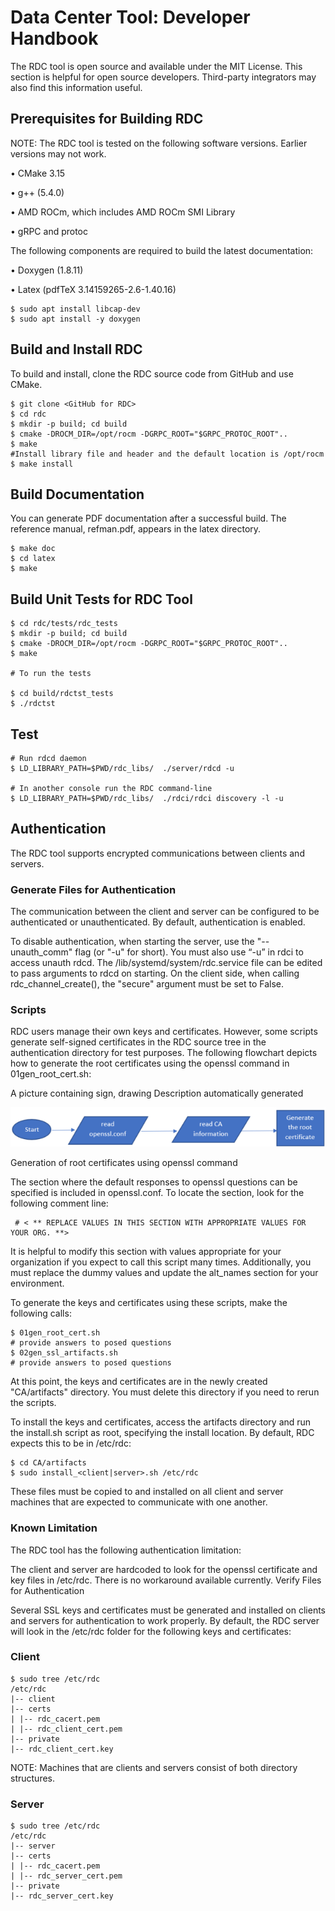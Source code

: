 # Data Center Tool: Developer Handbook

The RDC tool is open source and available under the MIT License. This section is helpful for open source developers. Third-party integrators may also find this information useful.

## Prerequisites for Building RDC

NOTE: The RDC tool is tested on the following software versions. Earlier versions may not work.

•        CMake 3.15

•        g++ (5.4.0)

•        AMD ROCm, which includes AMD ROCm SMI Library

•        gRPC and protoc

The following components are required to build the latest documentation:

•        Doxygen (1.8.11)

•        Latex (pdfTeX 3.14159265-2.6-1.40.16)

```
$ sudo apt install libcap-dev
$ sudo apt install -y doxygen
```

## Build and Install RDC

To build and install, clone the RDC source code from GitHub and use CMake.

```
$ git clone <GitHub for RDC>
$ cd rdc
$ mkdir -p build; cd build
$ cmake -DROCM_DIR=/opt/rocm -DGRPC_ROOT="$GRPC_PROTOC_ROOT"..
$ make
#Install library file and header and the default location is /opt/rocm
$ make install
```
 
## Build Documentation

You can generate PDF documentation after a successful build. The reference manual, refman.pdf, appears in the latex directory.

```
$ make doc
$ cd latex
$ make
```

## Build Unit Tests for RDC Tool

```
$ cd rdc/tests/rdc_tests
$ mkdir -p build; cd build
$ cmake -DROCM_DIR=/opt/rocm -DGRPC_ROOT="$GRPC_PROTOC_ROOT"..
$ make

# To run the tests
 
$ cd build/rdctst_tests
$ ./rdctst
```
 
## Test

```
# Run rdcd daemon
$ LD_LIBRARY_PATH=$PWD/rdc_libs/  ./server/rdcd -u
 
# In another console run the RDC command-line
$ LD_LIBRARY_PATH=$PWD/rdc_libs/  ./rdci/rdci discovery -l -u
```

## Authentication

The RDC tool supports encrypted communications between clients and servers.

### Generate Files for Authentication

The communication between the client and server can be configured to be authenticated or unauthenticated. By default, authentication is enabled.

To disable authentication, when starting the server, use the "--unauth_comm" flag (or "-u" for short). You must also use “-u” in rdci to access unauth rdcd. The /lib/systemd/system/rdc.service file can be edited to pass arguments to rdcd on starting. On the client side, when calling rdc_channel_create(), the "secure" argument must be set to False.

### Scripts

RDC users manage their own keys and certificates. However, some scripts generate self-signed certificates in the RDC source tree in the authentication directory for test purposes. The following flowchart depicts how to generate the root certificates using the openssl command in 01gen_root_cert.sh:

A picture containing sign, drawing Description automatically generated

![Generation of root certificates using openssl command](../data/handbook_openssl.png)

Generation of root certificates using openssl command

The section where the default responses to openssl questions can be specified is included in openssl.conf. To locate the section, look for the following comment line:

```
 # < ** REPLACE VALUES IN THIS SECTION WITH APPROPRIATE VALUES FOR YOUR ORG. **>
```

It is helpful to modify this section with values appropriate for your organization if you expect to call this script many times. Additionally, you must replace the dummy values and update the alt_names section for your environment.

To generate the keys and certificates using these scripts, make the following calls:

```
$ 01gen_root_cert.sh
# provide answers to posed questions
$ 02gen_ssl_artifacts.sh
# provide answers to posed questions
```

At this point, the keys and certificates are in the newly created "CA/artifacts" directory. You must delete this directory if you need to rerun the scripts.

To install the keys and certificates, access the artifacts directory and run the install.sh script as root, specifying the install location. By default, RDC expects this to be in /etc/rdc:

```
$ cd CA/artifacts
$ sudo install_<client|server>.sh /etc/rdc
```

These files must be copied to and installed on all client and server machines that are expected to communicate with one another.

### Known Limitation

The RDC tool has the following authentication limitation:

The client and server are hardcoded to look for the openssl certificate and key files in /etc/rdc. There is no workaround available currently.
Verify Files for Authentication

Several SSL keys and certificates must be generated and installed on clients and servers for authentication to work properly. By default, the RDC server will look in the /etc/rdc folder for the following keys and certificates: 

### Client

```
$ sudo tree /etc/rdc
/etc/rdc
|-- client
|-- certs
| |-- rdc_cacert.pem
| |-- rdc_client_cert.pem
|-- private
|-- rdc_client_cert.key
```

NOTE: Machines that are clients and servers consist of both directory structures. 

### Server

```
$ sudo tree /etc/rdc
/etc/rdc
|-- server
|-- certs
| |-- rdc_cacert.pem
| |-- rdc_server_cert.pem
|-- private
|-- rdc_server_cert.key
```

